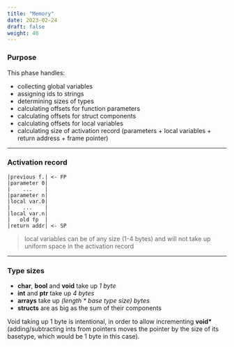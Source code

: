 ```yaml
---
title: "Memory"
date: 2023-02-24
draft: false
weight: 40
---
```


### Purpose
This phase handles:
- collecting global variables
- assigning ids to strings
- determining sizes of types
- calculating offsets for function parameters
- calculating offsets for struct components
- calculating offsets for local variables
- calculating size of activation record (parameters + local variables + return address + frame pointer)

---

### Activation record
```
|previous f.| <- FP
|parameter 0|
|    ...    |
|parameter n|
|local var.0|
|    ...    |
|local var.n|
|   old fp  |
|return addr| <- SP
```
> local variables can be of any size (1-4 bytes) and will not take up uniform space in the activation record

---

### Type sizes
- **char**, **bool** and **void** take up *1 byte*
- **int** and **ptr** take up *4 bytes*
- **arrays** take up *(length \* base type size) bytes*
- **structs** are as big as the sum of their components

Void taking up 1 byte is intentional, in order to allow incrementing **void\*** (adding/subtracting ints from pointers moves the pointer by the size of its basetype, which would be 1 byte in this case).
